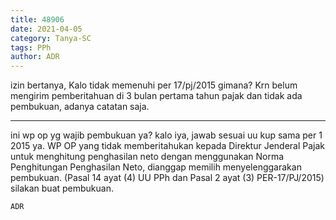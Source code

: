 ```yaml
---
title: 48906
date: 2021-04-05
category: Tanya-SC
tags: PPh
author: ADR
---
```


izin bertanya, Kalo tidak memenuhi per 17/pj/2015 gimana? Krn belum mengirim pemberitahuan di 3 bulan pertama tahun pajak dan tidak ada pembukuan, adanya catatan saja.

---

ini wp op yg wajib pembukuan ya? kalo iya, jawab sesuai uu kup sama per 1 2015 ya. WP OP yang tidak memberitahukan kepada Direktur Jenderal Pajak untuk menghitung penghasilan neto dengan menggunakan Norma Penghitungan Penghasilan Neto, dianggap memilih menyelenggarakan pembukuan. (Pasal 14 ayat (4) UU PPh dan Pasal 2 ayat (3) PER-17/PJ/2015) silakan buat pembukuan.

`ADR`
